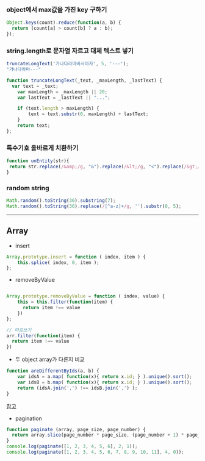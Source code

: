 
### object에서 max값을 가진 key 구하기
```js
Object.keys(count).reduce(function(a, b) {
  return (count[a] > count[b] ? a : b);
});
```

### string.length로 문자열 자르고 대체 텍스트 넣기
```js
truncateLongText('가나다라마바사아자', 5, '---');
"가나다라마---"
```
```js
function truncateLongText(_text, _maxLength, _lastText) {
  var text = _text;
	var maxLength = _maxLength || 20;
	var lastText = _lastText || "...";

	if (text.length > maxLength) {
		text = text.substr(0, maxLength) + lastText;
	}
	return text;
};
```

### 특수기호 올바르게 치환하기
```js
function unEntity(str){
 return str.replace(/&amp;/g, "&").replace(/&lt;/g, "<").replace(/&gt;/g, ">");
}
```

### random string
```js
Math.random().toString(36).substring(7);
Math.random().toString(36).replace(/[^a-z]+/g, '').substr(0, 5);
```

---

## Array
- insert
```js
Array.prototype.insert = function ( index, item ) {
    this.splice( index, 0, item );
};
```

- removeByValue
```js

Array.prototype.removeByValue = function ( index, value) {
    this = this.filter(function(item) {
      return item !== value
    })
};

// 따로쓰기
arr.filter(function(item) {
  return item !== value
})
```

- 두 object array가 다른지 비교
```js
function areDifferentByIds(a, b) {
    var idsA = a.map( function(x){ return x.id; } ).unique().sort();
    var idsB = b.map( function(x){ return x.id; } ).unique().sort();
    return (idsA.join(',') !== idsB.join(',') );
}
```
[참고](https://codereview.stackexchange.com/questions/9241/comparing-two-arrays-to-see-if-they-contain-objects-with-different-ids)

- pagination
```js
function paginate (array, page_size, page_number) {
  return array.slice(page_number * page_size, (page_number + 1) * page_size);
}
console.log(paginate([1, 2, 3, 4, 5, 6], 2, 1));
console.log(paginate([1, 2, 3, 4, 5, 6, 7, 8, 9, 10, 11], 4, 0));
```
